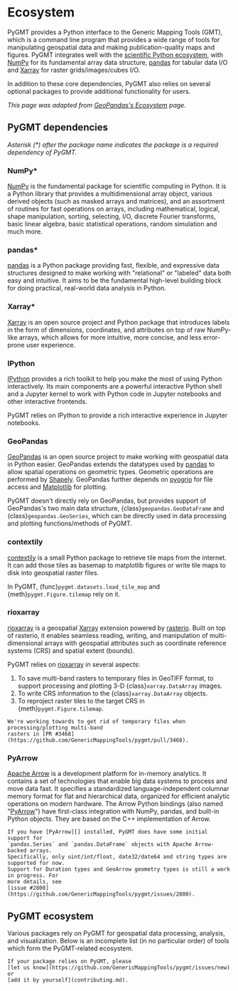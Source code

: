 # Ecosystem

PyGMT provides a Python interface to the Generic Mapping Tools (GMT), which is a command
line program that provides a wide range of tools for manipulating geospatial data and
making publication-quality maps and figures. PyGMT integrates well with the
[scientific Python ecosystem](https://scientific-python.org/), with [NumPy][] for its
fundamental array data structure, [pandas][] for tabular data I/O and [Xarray][] for
raster grids/images/cubes I/O.

In addition to these core dependencies, PyGMT also relies on several optional packages to
provide additional functionality for users.

*This page was adapted from [GeoPandas's Ecosystem](https://geopandas.org/en/latest/community/ecosystem.html) page.*

## PyGMT dependencies

_Asterisk (*) after the package name indicates the package is a required dependency of PyGMT._

### NumPy*

[NumPy][] is the fundamental package for scientific computing in Python. It is a Python
library that provides a multidimensional array object, various derived objects (such as
masked arrays and matrices), and an assortment of routines for fast operations on arrays,
including mathematical, logical, shape manipulation, sorting, selecting, I/O, discrete
Fourier transforms, basic linear algebra, basic statistical operations, random simulation
and much more.

### pandas*

[pandas][] is a Python package providing fast, flexible, and expressive data structures
designed to make working with "relational" or "labeled" data both easy and intuitive.
It aims to be the fundamental high-level building block for doing practical, real-world
data analysis in Python.

### Xarray*

[Xarray][] is an open source project and Python package that introduces labels in the
form of dimensions, coordinates, and attributes on top of raw NumPy-like arrays, which
allows for more intuitive, more concise, and less error-prone user experience.

### IPython

[IPython][] provides a rich toolkit to help you make the most of using Python
interactively. Its main components are a powerful interactive Python shell and a Jupyter
kernel to work with Python code in Jupyter notebooks and other interactive frontends.

PyGMT relies on IPython to provide a rich interactive experience in Jupyter notebooks.

### GeoPandas

[GeoPandas][] is an open source project to make working with geospatial data in Python
easier. GeoPandas extends the datatypes used by [pandas][] to allow spatial operations
on geometric types. Geometric operations are performed by [Shapely][]. GeoPandas further
depends on [pyogrio][] for file access and [Matplotlib][] for plotting.

PyGMT doesn't directly rely on GeoPandas, but provides support of GeoPandas's two main
data structure, {class}`geopandas.GeoDataFrame` and {class}`geopandas.GeoSeries`, which
can be directly used in data processing and plotting functions/methods of PyGMT.

### contextily

[contextily][] is a small Python package to retrieve tile maps from the internet. It can
add those tiles as basemap to matplotlib figures or write tile maps to disk into
geospatial raster files.

In PyGMT, {func}`pygmt.datasets.load_tile_map` and {meth}`pygmt.Figure.tilemap` rely on it.

### rioxarray

[rioxarray][] is a geospatial [Xarray][] extension powered by [rasterio][]. Built on top
of rasterio, it enables seamless reading, writing, and manipulation of multi-dimensional
arrays with geospatial attributes such as coordinate reference systems (CRS) and spatial
extent (bounds).

PyGMT relies on [rioxarray][] in several aspects:

1. To save multi-band rasters to temporary files in GeoTIFF format, to support processing
   and plotting 3-D {class}`xarray.DataArray` images.
2. To write CRS information to the {class}`xarray.DataArray` objects.
3. To reproject raster tiles to the target CRS in {meth}`pygmt.Figure.tilemap`.

```{note}
We're working towards to get rid of temporary files when processing/plotting multi-band
rasters in [PR #3468](https://github.com/GenericMappingTools/pygmt/pull/3468).
```

### PyArrow

[Apache Arrow][] is a development platform for in-memory analytics. It contains a set of
technologies that enable big data systems to process and move data fast. It specifies a
standardized language-independent columnar memory format for flat and hierarchical data,
organized for efficient analytic operations on modern hardware. The Arrow Python bindings
(also named "[PyArrow][]") have first-class integration with NumPy, pandas, and built-in
Python objects. They are based on the C++ implementation of Arrow.

```{note}
If you have [PyArrow][] installed, PyGMT does have some initial support for
`pandas.Series` and `pandas.DataFrame` objects with Apache Arrow-backed arrays.
Specifically, only uint/int/float, date32/date64 and string types are supported for now.
Support for Duration types and GeoArrow geometry types is still a work in progress. For
more details, see
[issue #2800](https://github.com/GenericMappingTools/pygmt/issues/2800).
```

## PyGMT ecosystem

Various packages rely on PyGMT for geospatial data processing, analysis, and visualization.
Below is an incomplete list (in no particular order) of tools which form the PyGMT-related
ecosystem.

```{note}
If your package relies on PyGMT, please
[let us know](https://github.com/GenericMappingTools/pygmt/issues/new) or
[add it by yourself](contributing.md).
```

[apache arrow]: https://arrow.apache.org/
[contextily]: https://contextily.readthedocs.io/
[geopandas]: https://geopandas.org/
[ipython]: https://ipython.org/
[matplotlib]: https://matplotlib.org/
[numpy]: https://numpy.org/
[pandas]: https://pandas.pydata.org/
[pyarrow]: https://arrow.apache.org/docs/python/
[pyogrio]: https://pyogrio.readthedocs.io/
[rasterio]: https://rasterio.readthedocs.io/
[rioxarray]: https://corteva.github.io/rioxarray/
[shapely]: https://shapely.readthedocs.io/
[xarray]: https://xarray.pydata.org/
